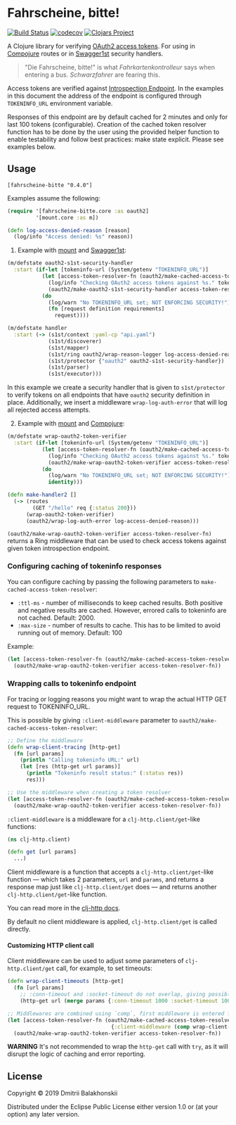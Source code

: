# Fahrscheine, bitte!

[![Build Status](https://travis-ci.org/dryewo/fahrscheine-bitte.svg?branch=master)](https://travis-ci.org/dryewo/fahrscheine-bitte)
[![codecov](https://codecov.io/gh/dryewo/fahrscheine-bitte/branch/master/graph/badge.svg)](https://codecov.io/gh/dryewo/fahrscheine-bitte)
[![Clojars Project](https://img.shields.io/clojars/v/fahrscheine-bitte.svg)](https://clojars.org/fahrscheine-bitte)

A Clojure library for verifying [OAuth2 access tokens].
For using in [Compojure] routes or in [Swagger1st] security handlers.

> "Die Fahrscheine, bitte!" is what *Fahrkartenkontrolleur* says when entering a bus. *Schwarzfahrer* are fearing this.

Access tokens are verified against [Introspection Endpoint]. In the examples in this document the address of
the endpoint is configured through `TOKENINFO_URL` environment variable.

Responses of this endpoint are by default cached for 2 minutes and only for last 100 tokens (configurable).
Creation of the cached token resolver function has to be done by the user using the provided helper function
to enable testability and follow best practices: make state explicit. Please see examples below.

## Usage

```edn
[fahrscheine-bitte "0.4.0"]
```

Examples assume the following:

```clj
(require '[fahrscheine-bitte.core :as oauth2]
         '[mount.core :as m])

(defn log-access-denied-reason [reason]
  (log/info "Access denied: %s" reason))
```

1. Example with [mount] and [Swagger1st]:

```clj
(m/defstate oauth2-s1st-security-handler
  :start (if-let [tokeninfo-url (System/getenv "TOKENINFO_URL")]
           (let [access-token-resolver-fn (oauth2/make-cached-access-token-resolver tokeninfo-url {})]
             (log/info "Checking OAuth2 access tokens against %s." tokeninfo-url)
             (oauth2/make-oauth2-s1st-security-handler access-token-resolver-fn oauth2/check-corresponding-attributes))
           (do
             (log/warn "No TOKENINFO_URL set; NOT ENFORCING SECURITY!")
             (fn [request definition requirements]
               request))))

(m/defstate handler
  :start (-> (s1st/context :yaml-cp "api.yaml")
             (s1st/discoverer)
             (s1st/mapper)
             (s1st/ring oauth2/wrap-reason-logger log-access-denied-reason)
             (s1st/protector {"oauth2" oauth2-s1st-security-handler})
             (s1st/parser)
             (s1st/executor)))
```

In this example we create a security handler that is given to `s1st/protector` to verify tokens on all endpoints that have
`oauth2` security definition in place.
Additionally, we insert a middleware `wrap-log-auth-error` that will log all rejected access attempts.

2. Example with [mount] and [Compojure]:

```clj
(m/defstate wrap-oauth2-token-verifier
  :start (if-let [tokeninfo-url (System/getenv "TOKENINFO_URL")]
           (let [access-token-resolver-fn (oauth2/make-cached-access-token-resolver tokeninfo-url {})]
             (log/info "Checking OAuth2 access tokens against %s." tokeninfo-url)
             (oauth2/make-wrap-oauth2-token-verifier access-token-resolver-fn))
           (do
             (log/warn "No TOKENINFO_URL set; NOT ENFORCING SECURITY!")
             identity)))

(defn make-handler2 []
  (-> (routes
        (GET "/hello" req {:status 200}))
      (wrap-oauth2-token-verifier)
      (oauth2/wrap-log-auth-error log-access-denied-reason)))
```

`(oauth2/make-wrap-oauth2-token-verifier access-token-resolver-fn)` returns a Ring middleware that can be used to
check access tokens against given token introspection endpoint.

### Configuring caching of tokeninfo responses

You can configure caching by passing the following parameters to `make-cached-access-token-resolver`:

* `:ttl-ms` - number of milliseconds to keep cached results. Both positive and negative results are cached.
  However, errored calls to tokeninfo are not cached. Default: 2000.
* `:max-size` - number of results to cache. This has to be limited to avoid running out of memory. Default: 100

Example:

```clj
(let [access-token-resolver-fn (oauth2/make-cached-access-token-resolver tokeninfo-url {:ttl-ms 5000 :max-size 1000})]
  (oauth2/make-wrap-oauth2-token-verifier access-token-resolver-fn))
```

### Wrapping calls to tokeninfo endpoint

For tracing or logging reasons you might want to wrap the actual HTTP GET request to TOKENINFO_URL.

This is possible by giving `:client-middleware` parameter to `oauth2/make-cached-access-token-resolver`:

```clj
;; Define the middleware
(defn wrap-client-tracing [http-get]
  (fn [url params]
    (println "Calling tokeninfo URL:" url)
    (let [res (http-get url params)]
      (println "Tokeninfo result status:" (:status res))
      res)))

;; Use the middleware when creating a token resolver
(let [access-token-resolver-fn (oauth2/make-cached-access-token-resolver tokeninfo-url {:client-middleware wrap-client-tracing})]
  (oauth2/make-wrap-oauth2-token-verifier access-token-resolver-fn))
```

`:client-middleware` is a middleware for a `clj-http.client/get`-like functions:

```clj
(ns clj-http.client)

(defn get [url params]
  ...)
```

Client middleware is a function that accepts a `clj-http.client/get`-like function —
which takes 2 parameters, `url` and `params`, and returns a response map just like `clj-http.client/get` does —
and returns another `clj-http.client/get`-like function.

You can read more in the [clj-http docs](https://github.com/dakrone/clj-http).

By default no client middleware is applied, `clj-http.client/get` is called directly.

#### Customizing HTTP client call

Client middleware can be used to adjust some parameters of `clj-http.client/get` call, for example, to set timeouts:

```clj
(defn wrap-client-timeouts [http-get]
  (fn [url params]
    ;; :conn-timeout and :socket-timeout do not overlap, giving possible duration of up to 2 seconds
    (http-get url (merge params {:conn-timeout 1000 :socket-timeout 1000}))))

;; Middlewares are combined using `comp`, first middleware is entered first
(let [access-token-resolver-fn (oauth2/make-cached-access-token-resolver tokeninfo-url
                                 {:client-middleware (comp wrap-client-tracing wrap-client-timeouts)})]
  (oauth2/make-wrap-oauth2-token-verifier access-token-resolver-fn))

``` 

**WARNING** It's not recommended to wrap the `http-get` call with `try`, as it will disrupt the logic of caching and error reporting.


## License

Copyright © 2019 Dmitrii Balakhonskii

Distributed under the Eclipse Public License either version 1.0 or (at
your option) any later version.

[mount]: https://github.com/tolitius/mount
[swagger1st]: https://github.com/zalando-stups/swagger1st
[Compojure]: https://github.com/weavejester/compojure
[Introspection Endpoint]: https://tools.ietf.org/html/rfc7662#section-2
[OAuth2 access tokens]: https://tools.ietf.org/html/rfc6749#section-1.4
